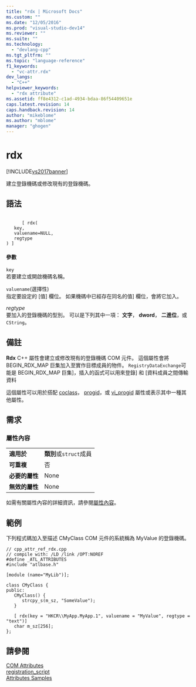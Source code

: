 ```yaml
---
title: "rdx | Microsoft Docs"
ms.custom: ""
ms.date: "12/05/2016"
ms.prod: "visual-studio-dev14"
ms.reviewer: ""
ms.suite: ""
ms.technology: 
  - "devlang-cpp"
ms.tgt_pltfrm: ""
ms.topic: "language-reference"
f1_keywords: 
  - "vc-attr.rdx"
dev_langs: 
  - "C++"
helpviewer_keywords: 
  - "rdx attribute"
ms.assetid: ff8e4312-c1ad-4934-bdaa-86f54409651e
caps.latest.revision: 14
caps.handback.revision: 14
author: "mikeblome"
ms.author: "mblome"
manager: "ghogen"
---
```

# rdx
[!INCLUDE[vs2017banner](../assembler/inline/includes/vs2017banner.md)]

建立登錄機碼或修改現有的登錄機碼。  
  
## 語法  
  
```  
  
      [ rdx(   
   key,   
   valuename=NULL,   
   regtype   
) ]  
```  
  
#### 參數  
 `key`  
 若要建立或開啟機碼名稱。  
  
 `valuename`\(選擇性\)  
 指定要設定的 \[值\] 欄位。  如果機碼中已經存在同名的值\] 欄位，會將它加入。  
  
 *regtype*  
 要加入的登錄機碼的型別。  可以是下列其中一項： **文字**，  **dword**， **二進位**，或`CString`。  
  
## 備註  
 **Rdx** C\+\+ 屬性會建立或修改現有的登錄機碼 COM 元件。  這個屬性會將 BEGIN\_RDX\_MAP 巨集加入至實作目標成員的物件。  `RegistryDataExchange`可能是 BEGIN\_RDX\_MAP 巨集\]，插入的函式可以用來登錄\] 和 \[資料成員之間傳輸資料  
  
 這個屬性可以用於搭配 [coclass](../windows/coclass.md)，  [progid](../windows/progid.md)，或  [vi\_progid](../windows/vi-progid.md) 屬性或表示其中一種其他屬性。  
  
## 需求  
  
### 屬性內容  
  
|||  
|-|-|  
|**適用於**|**類別**或`struct`成員|  
|**可重複**|否|  
|**必要的屬性**|None|  
|**無效的屬性**|None|  
  
 如需有關屬性內容的詳細資訊，請參閱[屬性內容](../windows/attribute-contexts.md)。  
  
## 範例  
 下列程式碼加入至描述 CMyClass COM 元件的系統稱為 MyValue 的登錄機碼。  
  
```  
// cpp_attr_ref_rdx.cpp  
// compile with: /LD /link /OPT:NOREF  
#define _ATL_ATTRIBUTES  
#include "atlbase.h"  
  
[module (name="MyLib")];  
  
class CMyClass {  
public:  
   CMyClass() {  
      strcpy_s(m_sz, "SomeValue");  
   }  
  
   [ rdx(key = "HKCR\\MyApp.MyApp.1", valuename = "MyValue", regtype = "text")]   
   char m_sz[256];  
};  
```  
  
## 請參閱  
 [COM Attributes](../windows/com-attributes.md)   
 [registration\_script](../windows/registration-script.md)   
 [Attributes Samples](http://msdn.microsoft.com/zh-tw/558ebdb2-082f-44dc-b442-d8d33bf7bdb8)